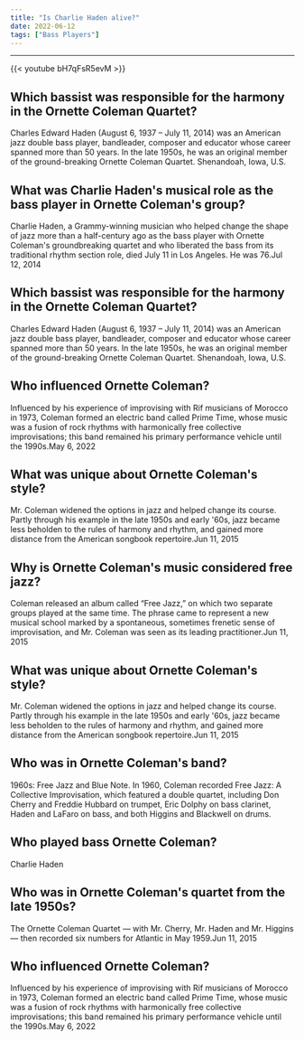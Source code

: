 ```yaml
---
title: "Is Charlie Haden alive?"
date: 2022-06-12
tags: ["Bass Players"]
---
```


---
{{< youtube bH7qFsR5evM >}}
## Which bassist was responsible for the harmony in the Ornette Coleman Quartet?
Charles Edward Haden (August 6, 1937 – July 11, 2014) was an American jazz double bass player, bandleader, composer and educator whose career spanned more than 50 years. In the late 1950s, he was an original member of the ground-breaking Ornette Coleman Quartet. Shenandoah, Iowa, U.S.

## What was Charlie Haden's musical role as the bass player in Ornette Coleman's group?
Charlie Haden, a Grammy-winning musician who helped change the shape of jazz more than a half-century ago as the bass player with Ornette Coleman's groundbreaking quartet and who liberated the bass from its traditional rhythm section role, died July 11 in Los Angeles. He was 76.Jul 12, 2014

## Which bassist was responsible for the harmony in the Ornette Coleman Quartet?
Charles Edward Haden (August 6, 1937 – July 11, 2014) was an American jazz double bass player, bandleader, composer and educator whose career spanned more than 50 years. In the late 1950s, he was an original member of the ground-breaking Ornette Coleman Quartet. Shenandoah, Iowa, U.S.

## Who influenced Ornette Coleman?
Influenced by his experience of improvising with Rif musicians of Morocco in 1973, Coleman formed an electric band called Prime Time, whose music was a fusion of rock rhythms with harmonically free collective improvisations; this band remained his primary performance vehicle until the 1990s.May 6, 2022

## What was unique about Ornette Coleman's style?
Mr. Coleman widened the options in jazz and helped change its course. Partly through his example in the late 1950s and early '60s, jazz became less beholden to the rules of harmony and rhythm, and gained more distance from the American songbook repertoire.Jun 11, 2015

## Why is Ornette Coleman's music considered free jazz?
Coleman released an album called “Free Jazz,” on which two separate groups played at the same time. The phrase came to represent a new musical school marked by a spontaneous, sometimes frenetic sense of improvisation, and Mr. Coleman was seen as its leading practitioner.Jun 11, 2015

## What was unique about Ornette Coleman's style?
Mr. Coleman widened the options in jazz and helped change its course. Partly through his example in the late 1950s and early '60s, jazz became less beholden to the rules of harmony and rhythm, and gained more distance from the American songbook repertoire.Jun 11, 2015

## Who was in Ornette Coleman's band?
1960s: Free Jazz and Blue Note. In 1960, Coleman recorded Free Jazz: A Collective Improvisation, which featured a double quartet, including Don Cherry and Freddie Hubbard on trumpet, Eric Dolphy on bass clarinet, Haden and LaFaro on bass, and both Higgins and Blackwell on drums.

## Who played bass Ornette Coleman?
Charlie Haden

## Who was in Ornette Coleman's quartet from the late 1950s?
The Ornette Coleman Quartet — with Mr. Cherry, Mr. Haden and Mr. Higgins — then recorded six numbers for Atlantic in May 1959.Jun 11, 2015

## Who influenced Ornette Coleman?
Influenced by his experience of improvising with Rif musicians of Morocco in 1973, Coleman formed an electric band called Prime Time, whose music was a fusion of rock rhythms with harmonically free collective improvisations; this band remained his primary performance vehicle until the 1990s.May 6, 2022

